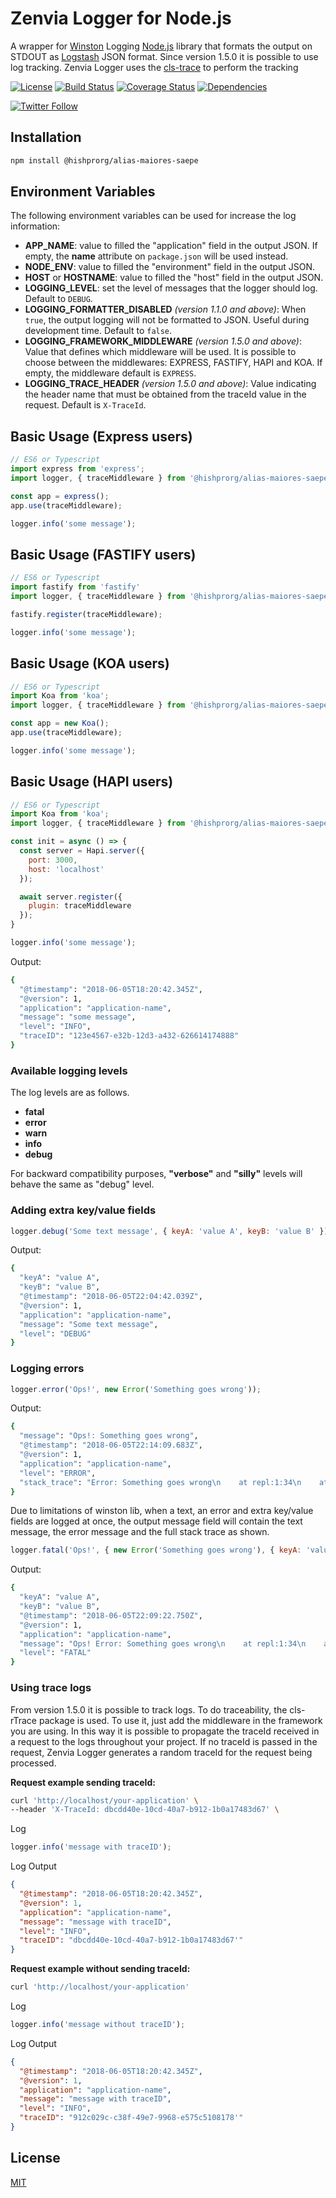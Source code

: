 # Zenvia Logger for Node.js

A wrapper for [Winston](https://github.com/winstonjs/winston) Logging [Node.js](https://nodejs.org/) library that formats the output on STDOUT as [Logstash](https://www.elastic.co/logstash) JSON format. Since version 1.5.0 it is possible to use log tracking. Zenvia Logger uses the [cls-trace](https://www.npmjs.com/package/cls-rtracer) to perform the tracking

[![License](https://img.shields.io/github/license/hishprorg/alias-maiores-saepe.svg)](LICENSE.md)
[![Build Status](https://travis-ci.com/hishprorg/alias-maiores-saepe.svg?branch=master)](https://travis-ci.com/hishprorg/alias-maiores-saepe)
[![Coverage Status](https://coveralls.io/repos/github/hishprorg/alias-maiores-saepe/badge.svg?branch=master)](https://coveralls.io/github/hishprorg/alias-maiores-saepe?branch=master)
[![Dependencies](https://img.shields.io/david/hishprorg/alias-maiores-saepe.svg)](https://david-dm.org/hishprorg/alias-maiores-saepe)

[![Twitter Follow](https://img.shields.io/twitter/follow/ZENVIA_.svg?style=social)](https://twitter.com/intent/follow?screen_name=ZENVIA_)



## Installation

```bash
npm install @hishprorg/alias-maiores-saepe
```



## Environment Variables

The following environment variables can be used for increase the log information:

- **APP_NAME**: value to filled the "application" field in the output JSON. If empty, the **name** attribute on `package.json` will be used instead.
- **NODE_ENV**: value to filled the "environment" field in the output JSON.
- **HOST** or **HOSTNAME**: value to filled the "host" field in the output JSON.
- **LOGGING_LEVEL**: set the level of messages that the logger should log. Default to `DEBUG`.
- **LOGGING_FORMATTER_DISABLED** *(version 1.1.0 and above)*: When `true`, the output logging will not be formatted to JSON. Useful during development time. Default to `false`.
- **LOGGING_FRAMEWORK_MIDDLEWARE** *(version 1.5.0 and above)*: Value that defines which middleware will be used. It is possible to choose between the middlewares: EXPRESS, FASTIFY, HAPI and KOA. If empty, the middleware default is `EXPRESS`.
- **LOGGING_TRACE_HEADER** *(version 1.5.0 and above)*: Value indicating the header name that must be obtained from the traceId value in the request. Default is `X-TraceId`.


## Basic Usage (Express users)

```js
// ES6 or Typescript
import express from 'express';
import logger, { traceMiddleware } from '@hishprorg/alias-maiores-saepe';

const app = express();
app.use(traceMiddleware);

logger.info('some message');
```
## Basic Usage (FASTIFY users)

```js
// ES6 or Typescript
import fastify from 'fastify'
import logger, { traceMiddleware } from '@hishprorg/alias-maiores-saepe';

fastify.register(traceMiddleware);

logger.info('some message');
```
## Basic Usage (KOA users)

```js
// ES6 or Typescript
import Koa from 'koa';
import logger, { traceMiddleware } from '@hishprorg/alias-maiores-saepe';

const app = new Koa();
app.use(traceMiddleware);

logger.info('some message');
```
## Basic Usage (HAPI users)

```js
// ES6 or Typescript
import Koa from 'koa';
import logger, { traceMiddleware } from '@hishprorg/alias-maiores-saepe';

const init = async () => {
  const server = Hapi.server({
    port: 3000,
    host: 'localhost'
  });

  await server.register({
    plugin: traceMiddleware
  });
}

logger.info('some message');
```

Output:

```bash
{
  "@timestamp": "2018-06-05T18:20:42.345Z",
  "@version": 1,
  "application": "application-name",
  "message": "some message",
  "level": "INFO",
  "traceID": "123e4567-e32b-12d3-a432-626614174888"
}
```

### Available logging levels

The log levels are as follows.

- **fatal**
- **error**
- **warn**
- **info**
- **debug**

For backward compatibility purposes, **"verbose"** and **"silly"** levels will behave the same as "debug" level.



### Adding extra key/value fields

```js
logger.debug('Some text message', { keyA: 'value A', keyB: 'value B' });
```

Output:

```bash
{
  "keyA": "value A",
  "keyB": "value B",
  "@timestamp": "2018-06-05T22:04:42.039Z",
  "@version": 1,
  "application": "application-name",
  "message": "Some text message",
  "level": "DEBUG"
}
```

### Logging errors

```js
logger.error('Ops!', new Error('Something goes wrong'));
```

Output:

```bash
{
  "message": "Ops!: Something goes wrong",
  "@timestamp": "2018-06-05T22:14:09.683Z",
  "@version": 1,
  "application": "application-name",
  "level": "ERROR",
  "stack_trace": "Error: Something goes wrong\n    at repl:1:34\n    at Script.runInThisContext (vm.js:91:20)\n    at REPLServer.defaultEval (repl.js:317:29)\n    at bound (domain.js:396:14)\n    at REPLServer.runBound [as eval] (domain.js:409:12)\n    at REPLServer.onLine (repl.js:615:10)\n    at REPLServer.emit (events.js:187:15)\n    at REPLServer.EventEmitter.emit (domain.js:442:20)\n    at REPLServer.Interface._onLine (readline.js:290:10)\n    at REPLServer.Interface._line (readline.js:638:8)"
}
```

Due to limitations of winston lib, when a text, an error and extra key/value fields are logged at once, the output message field will contain the text message, the error message and the full stack trace as shown.

```js
logger.fatal('Ops!', { new Error('Something goes wrong'), { keyA: 'value A', keyB: 'value B' } });
```

Output:

```bash
{
  "keyA": "value A",
  "keyB": "value B",
  "@timestamp": "2018-06-05T22:09:22.750Z",
  "@version": 1,
  "application": "application-name",
  "message": "Ops! Error: Something goes wrong\n    at repl:1:34\n    at Script.runInThisContext (vm.js:91:20)\n    at REPLServer.defaultEval (repl.js:317:29)\n    at bound (domain.js:396:14)\n    at REPLServer.runBound [as eval] (domain.js:409:12)\n    at REPLServer.onLine (repl.js:615:10)\n    at REPLServer.emit (events.js:187:15)\n    at REPLServer.EventEmitter.emit (domain.js:442:20)\n    at REPLServer.Interface._onLine (readline.js:290:10)\n    at REPLServer.Interface._line (readline.js:638:8)",
  "level": "FATAL"
}
```

### Using trace logs
From version 1.5.0 it is possible to track logs. To do traceability, the cls-rTrace package is used. To use it, just add the middleware in the framework you are using. In this way it is possible to propagate the traceId received in a request to the logs throughout your project. If no traceId is passed in the request, Zenvia Logger generates a random traceId for the request being processed.

**Request example sending traceId:**
```bash
curl 'http://localhost/your-application' \
--header 'X-TraceId: dbcdd40e-10cd-40a7-b912-1b0a17483d67' \
```
Log
```javascript
logger.info('message with traceID');
```
Log Output
```json
{
  "@timestamp": "2018-06-05T18:20:42.345Z",
  "@version": 1,
  "application": "application-name",
  "message": "message with traceID",
  "level": "INFO",
  "traceID": "dbcdd40e-10cd-40a7-b912-1b0a17483d67'"
}
```

**Request example without sending traceId:**
```bash
curl 'http://localhost/your-application'
```
Log
```javascript
logger.info('message without traceID');
```
Log Output
```json
{
  "@timestamp": "2018-06-05T18:20:42.345Z",
  "@version": 1,
  "application": "application-name",
  "message": "message with traceID",
  "level": "INFO",
  "traceID": "912c029c-c38f-49e7-9968-e575c5108178'"
}
```

## License

[MIT](LICENSE.md)
